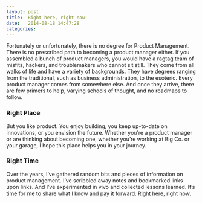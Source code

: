 ```yaml
---
layout: post
title:  Right here, right now!
date:   2014-08-18 14:47:28
categories: 
---
```

Fortunately or unfortunately, there is no degree for Product Management. There is no prescribed path to becoming a product manager either. If you assembled a bunch of product managers, you would have a ragtag team of misfits, hackers, and troublemakers who cannot sit still. They come from all walks of life and have a variety of backgrounds. They have degrees ranging from the traditional, such as business administration, to the esoteric. Every product manager comes from somewhere else. And once they arrive, there are few primers to help, varying schools of thought, and no roadmaps to follow.

### Right Place

But you like product. You enjoy building, you keep up-to-date on innovations, or you envision the future. Whether you’re a product manager or are thinking about becoming one, whether you’re working at Big Co. or your garage, I hope this place helps you in your journey.

### Right Time

Over the years, I’ve gathered random bits and pieces of information on product management. I’ve scribbled away notes and bookmarked links upon links. And I’ve experimented in vivo and collected lessons learned. It’s time for me to share what I know and pay it forward. Right here, right now.
